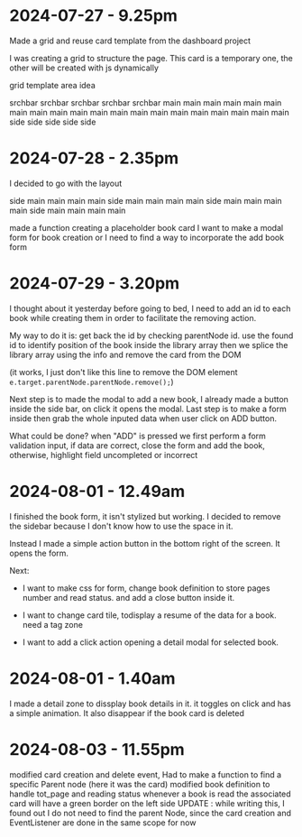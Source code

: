 # 2024-07-27 - 9.25pm

Made a grid and reuse card template from the dashboard project

I was creating a grid to structure the page. This card is a temporary one, the other will be created with js dynamically

grid template area idea

srchbar srchbar srchbar srchbar srchbar
main    main    main    main    main
main    main    main    main    main
main    main    main    main    main
main    main    main    main    main
side    side    side    side    side 


# 2024-07-28 - 2.35pm

I decided to go with the layout 

side main main main main
side main main main main 
side main main main main
side main main main main 

made a function creating a placeholder book card
I want to make a modal form for book creation or I need to find a way to incorporate the add book form

# 2024-07-29 - 3.20pm

I thought about it yesterday before going to bed, I need to add an id to each book while creating them in order to facilitate the removing action.

My way to do it is: get back the id by checking parentNode id.
use the found id to identify position of the book inside the library array
then we splice the library array using the info and remove the card from the DOM

(it works, I just don't like this line to remove the DOM element 		`e.target.parentNode.parentNode.remove();`) 


Next step is to made the modal to add a new book, I already made a button inside the side bar, on click it opens the modal. Last step is to make a form inside then grab the whole inputed data when user click on ADD button. 

What could be done? when "ADD" is pressed we first perform a form validation input, if data are correct, close the form and add the book, otherwise, highlight field uncompleted or incorrect


# 2024-08-01 - 12.49am

I finished the book form, it isn't stylized but working. I decided to remove the sidebar because I don't know how to use the space in it.

Instead I made a simple action button in the bottom right of the screen. It opens the form.

Next: 
- I want to make css for form, change book definition to store pages number and read status. and add a close button inside it. 

- I want to change card tile, todisplay a resume of the data for a book. need a tag zone  
- I want to add a click action opening a detail modal for selected book.

# 2024-08-01 - 1.40am

I made a detail zone to dissplay book details in it. it toggles on click and has a simple animation. It also disappear if the book card is deleted

# 2024-08-03 - 11.55pm

modified card creation and delete event, Had to make a function to find a specific Parent node (here it was the card) 
modified book definition to handle tot_page and reading status
whenever a book is read the associated card will have a green border on the left side 
UPDATE : while writing this, I found out I do not need to find the parent Node, since the card creation and EventListener are done in the same scope for now
